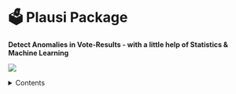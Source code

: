 
# 🗳️ Plausi Package
**Detect Anomalies in Vote-Results - with a little help of Statistics & Machine Learning**

![](https://opendata.swiss/content/uploads/2016/02/kt_zh.png)

<details>
<summary>Contents</summary>

- [Usage](#usage)
- [What does the Plausi-Package do?](#what-does-the-plausi-package-do)
- [How does the score work?](#how-does-the-score-work)
- [Background](#background)
- [Licensing](#licensing)
- [Project team](#project-team)
- [Feedback and contributing](#feedback-and-contributing)

## Usage
- Install R [https://www.r-project.org/](https://www.r-project.org/) 
- Install the requiered dependencies : `python -m spacy download de_core_news_sm`

**1. Install the plausi-Package**

Installation from gitlab:

__remotes::install_url("https://gitlab.com/plausi_pkg/plausi.git")__

**2. Explore the methodology in the Documentation**

## What does the Plausi Package do?

The Plausi package is designed for R-supported election forensics. It provides functions that enable the identification of statistical irregularities and anomalies in vote results.

Key features include:

- Robust outlier detection for small sample sizes and skewed distributions
- Calculation of differences between all possible combinations of turnout-levels (e.g., for systematic comparison of voter turnout across all voting districts)
- Prediction of expected results using by machine learning algorithms (e.g., yes-vote proportions, voter turnout, etc.)

## Licensing
All code, the index formula and the synthetic text data are licensed under the MIT license. 

## Project team
This is a project of [Team Data of the Statistical Office of the Canton of Zurich](https://www.zh.ch/de/direktion-der-justiz-und-des-innern/statistisches-amt/data.html). Responsible: Simon Graf, Thomas Lo Russo and Thomas Knecht

## Feedback and contributing
We would love to hear from you. Please share your feedback and let us know how you use the code. You can [write an email](mailto:datashop@statistik.zh.ch) or share your ideas by opening an issue or a pull requests.

